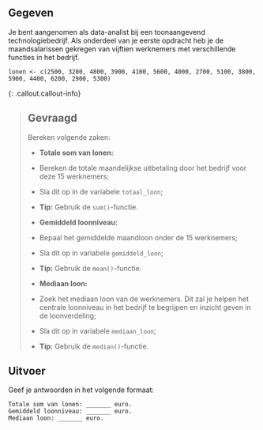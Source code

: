 ## Gegeven

Je bent aangenomen als data-analist bij een toonaangevend technologiebedrijf. Als onderdeel van je eerste opdracht heb je de maandsalarissen gekregen van vijftien werknemers met verschillende functies in het bedrijf.


```
lonen <- c(2500, 3200, 4800, 3900, 4100, 5600, 4000, 2700, 5100, 3800, 5900, 4400, 6200, 2900, 5300)
```

{: .callout.callout-info}
>## Gevraagd
>Bereken volgende zaken: 
>
>* **Totale som van lonen:**
>* Bereken de totale maandelijkse uitbetaling door het bedrijf voor deze 15 werknemers;
>* Sla dit op in de variabele `totaal_loon`;
>* **Tip:** Gebruik de `sum()`-functie.
> 
>* **Gemiddeld loonniveau:**
>* Bepaal het gemiddelde maandloon onder de 15 werknemers;
>* Sla dit op in variabele `gemiddeld_loon`;
>* **Tip:** Gebruik de `mean()`-functie.
> 
>* **Mediaan loon:**
>* Zoek het mediaan loon van de werknemers. Dit zal je helpen het centrale loonniveau in het bedrijf te begrijpen en inzicht geven in de loonverdeling;
>* Sla dit op in variabele `mediaan_loon`;
>* **Tip:** Gebruik de `median()`-functie.

## Uitvoer

Geef je antwoorden in het volgende formaat:
```
Totale som van lonen: _______ euro.
Gemiddeld loonniveau: _______ euro.
Mediaan loon: _______ euro.
```

